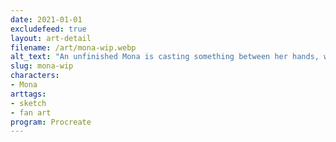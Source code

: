 ```yaml
---
date: 2021-01-01
excludefeed: true
layout: art-detail
filename: /art/mona-wip.webp
alt_text: "An unfinished Mona is casting something between her hands, while keeping eye contact with you. She is on top of a red background."
slug: mona-wip
characters:
- Mona
arttags:
- sketch
- fan art
program: Procreate
---
```

